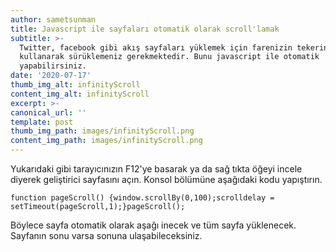 ```yaml
---
author: sametsunman
title: Javascript ile sayfaları otomatik olarak scroll'lamak
subtitle: >-
  Twitter, facebook gibi akış sayfaları yüklemek için farenizin tekerini
  kullanarak sürüklemeniz gerekmektedir. Bunu javascript ile otomatik
  yapabilirsiniz.
date: '2020-07-17'
thumb_img_alt: infinityScroll
content_img_alt: infinityScroll
excerpt: >-
canonical_url: ''
template: post
thumb_img_path: images/infinityScroll.png
content_img_path: images/infinityScroll.png
---
```

Yukarıdaki gibi tarayıcınızın F12'ye basarak ya da sağ tıkta öğeyi incele diyerek geliştirici sayfasını açın. Konsol bölümüne aşağıdaki kodu yapıştırın.

```
function pageScroll() {window.scrollBy(0,100);scrolldelay = setTimeout(pageScroll,1);}pageScroll();
```

Böylece sayfa otomatik olarak aşağı inecek ve tüm sayfa yüklenecek. Sayfanın sonu varsa sonuna ulaşabileceksiniz.